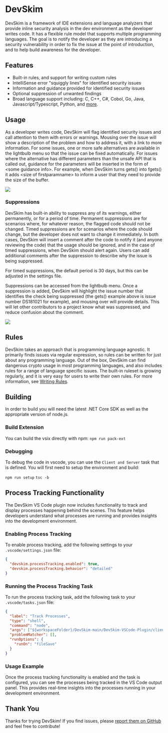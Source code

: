 # DevSkim

DevSkim is a framework of IDE extensions and language analyzers that provide inline security analysis in the dev environment as the developer writes code. It has a flexible rule model that supports multiple programming languages. The goal is to notify the developer as they are introducing a security vulnerability in order to fix the issue at the point of introduction, and to help build awareness for the developer.

## Features

* Built-in rules, and support for writing custom rules
* IntelliSense error "squiggly lines" for identified security issues
* Information and guidance provided for identified security issues
* Optional suppression of unwanted findings
* Broad language support including: C, C++, C#, Cobol, Go, Java, Javascript/Typescript, Python, and [more](https://github.com/Microsoft/DevSkim/wiki/Supported-Languages).

## Usage

As a developer writes code, DevSkim will flag identified security issues and call attention to them with errors or warnings. Mousing over the issue will show a description of the problem and how to address it, with a link to more information. For some issues, one or more safe alternatives are available in the lightbulb menu so that the issue can be fixed automatically. For issues where the alternative has different parameters than the unsafe API that is called out, guidance for the parameters will be inserted in the form of \<some guidance info\>. For example, when DevSkim turns gets() into fgets() it adds \<size of firstparamname\> to inform a user that they need to provide the size of the buffer.

![](https://raw.githubusercontent.com/microsoft/DevSkim/9c5a19ab8ff8a182c34ca100112d7c2803e0f180/DevSkim-VSCode-Plugin/vsc-example.gif)

### Suppressions

DevSkim has built-in ability to suppress any of its warnings, either permanently, or for a period of time. Permanent suppressions are for scenarios where, for whatever reason, the flagged code should not be changed. Timed suppressions are for scenarios where the code should change, but the developer does not want to change it immediately. In both cases, DevSkim will insert a comment after the code to notify it (and anyone reviewing the code) that the usage should be ignored, and in the case of timed suppressions, when DevSkim should alert again. Users can add additional comments after the suppression to describe why the issue is being suppressed.

For timed suppressions, the default period is 30 days, but this can be adjusted in the settings file.

Suppressions can be accessed from the lightbulb menu. Once a suppression is added, DevSkim will highlight the issue number that identifies the check being suppressed (the gets() example above is issue number DS181021 for example), and mousing over will provide details. This will let other contributors to a project know what was suppressed, and reduce confusion about the comment.

![](https://raw.githubusercontent.com/microsoft/DevSkim/9c5a19ab8ff8a182c34ca100112d7c2803e0f180/DevSkim-VSCode-Plugin/vsc-suppression-example.png)

## Rules

DevSkim takes an approach that is programming language agnostic. It primarily finds issues via regular expression, so rules can be written for just about any programming language. Out of the box, DevSkim can find dangerous crypto usage in most programming languages, and also includes rules for a range of language specific issues. The built-in ruleset is growing regularly, and it is very easy for users to write their own rules. For more information, see [Writing Rules](https://github.com/Microsoft/DevSkim/wiki/Writing-Rules).

## Building

In order to build you will need the latest .NET Core SDK as well as the appropriate version of node.js.

### Build Extension 
You can build the vsix directly with npm:
`npm run pack-ext`

### Debugging
To debug the code in vscode, you can use the `Client and Server` task that is defined. You will first need to setup the environment and build:

`npm run setup`
`tsc -b`

## Process Tracking Functionality

The DevSkim VS Code plugin now includes functionality to track and display processes happening behind the scenes. This feature helps developers understand what processes are running and provides insights into the development environment.

### Enabling Process Tracking

To enable process tracking, add the following settings to your `.vscode/settings.json` file:

```json
{
  "devskim.processTracking.enabled": true,
  "devskim.processTracking.behavior": "detailed"
}
```

### Running the Process Tracking Task

To run the process tracking task, add the following task to your `.vscode/tasks.json` file:

```json
{
  "label": "Track Processes",
  "type": "shell",
  "command": "node",
  "args": ["${workspaceFolder}/DevSkim-main/DevSkim-VSCode-Plugin/client/out/processTracker.js"],
  "problemMatcher": [],
  "runOptions": {
    "runOn": "fileSave"
  }
}
```

### Usage Example

Once the process tracking functionality is enabled and the task is configured, you can see the processes being tracked in the VS Code output panel. This provides real-time insights into the processes running in your development environment.

## Thank You

Thanks for trying DevSkim! If you find issues, please [report them on GitHub](https://github.com/Microsoft/DevSkim) and feel free to contribute!
